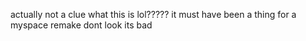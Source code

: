 actually not a clue what this is lol?????
it must have been a thing for a myspace remake
dont look its bad
